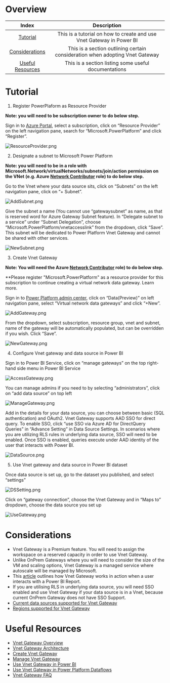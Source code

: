 # Overview

| Index | Description |
|:------------------------:|:-----------------------:|
| [Tutorial](#tutorial) |This is a tutorial on how to create and use Vnet Gateway in Power BI |
| [Considerations](#considerations) |This is a section outlining certain consideration when adopting Vnet Gateway |
| [Useful Resources](#useful-resources) |This is a section listing some useful documentations |


# Tutorial
1. Register PowerPlaform as Resource Provider

**Note: you will need to be subscription owner to do below step.**

Sign in to [Azure Portal](https://portal.azure.com), select a subscription, click on “Resource Provider” on the left navigation pane, search for “Microsoft.PowerPlatform” and click “Register”.

 ![ResourceProvider.png](images/ResourceProvider.png)

2. Designate a subnet to Microsoft Power Platform

**Note: you will need to be in a role with Microsoft.Network/virtualNetworks/subnets/join/action permission on the VNet (e.g. Azure [Network Contributor]( https://docs.microsoft.com/en-us/azure/role-based-access-control/built-in-roles#network-contributor) role) to do below step.**

Go to the Vnet where your data source sits, click on “Subnets” on the left navigation pane, click on “+ Subnet”.

 ![AddSubnet.png](images/AddSubnet.png)

Give the subnet a name (You cannot use “gatewaysubnet” as name, as that is reserved word for Azure Gateway Subnet feature). In “Delegate subnet to a service” under “Subnet Delegation”, choose “Microsoft.PowerPlatform/vnetaccesslink” from the dropdown, click “Save”. This subnet will be dedicated to Power Platform Vnet Gateway and cannot be shared with other services.

 ![NewSubnet.png](images/NewSubnet.png)

3. Create Vnet Gateway

**Note: You will need the Azure [Network Contributor]( https://docs.microsoft.com/en-us/azure/role-based-access-control/built-in-roles#network-contributor) role) to do below step.**

**Please register "Microsoft.PowerPlatform" as a resource provider for this subscription to continue creating a virtual network data gateway. Learn more.

Sign in to [Power Platform admin center]( https://admin.powerplatform.microsoft.com/), click on “Data(Preview)” on left navigation pane, select “Virtual network data gateways” and click “+New”.

 ![AddGateway.png](images/AddGateway.png)

From the dropdown, select subscription, resource group, vnet and subnet, name of the gateway will be automatically populated, but can be overridden if you wish. Click “Save”.

 ![NewGateway.png](images/NewGateway.png)
  
4. Configure Vnet gateway and data source in Power BI

Sign in to Power BI Service, click on “manage gateways” on the top right-hand side menu in Power BI Service

 ![AccessGateway.png](images/AccessGateway.png) 

You can manage admins if you need to by selecting “administrators”, click on “add data source” on top left

 ![ManageGateway.png](images/ManageGateway.png)   

Add in the details for your data source, you can choose between basic (SQL authentication) and OAuth2. Vnet Gateway supports AAD SSO for direct query. To enable SSO, click “use SSO via Azure AD for DirectQuery Queries” in “Advance Setting” in Data Source Settings. In scenarios where you are utilizing RLS rules in underlying data source, SSO will need to be enabled. Once SSO is enabled, queries execute under AAD identity of the user that interacts with Power BI. 

 ![DataSource.png](images/DataSource.png) 

5. Use Vnet gateway and data source in Power BI dataset

Once data source is set up, go to the dataset you published, and select “settings” 

 ![DSSetting.png](images/DSSetting.png) 

Click on “gateway connection”, choose the Vnet Gateway and in “Maps to” dropdown, choose the data source you set up 

 ![UseGateway.png](images/UseGateway.png)


# Considerations
* Vnet Gateway is a Premium feature. You will need to assign the workspace on a reserved capacity in order to use Vnet Gateway.
* Unlike OnPrem Gateways where you will need to consider the size of the VM and scaling options, Vnet Gateway is a managed service where autoscale will be managed by Microsoft.
* This [article](https://docs.microsoft.com/en-us/data-integration/vnet/data-gateway-architecture) outlines how Vnet Gateway works in action when a user interacts with a Power BI Report.
* If you are utilising RLS in underlying data source, you will need SSO enabled and use Vnet Gateway if your data source is in a Vnet, because current OnPrem Gateway does not have SSO Support.
* [Current data sources supported for Vnet Gateway](https://docs.microsoft.com/en-us/data-integration/vnet/use-data-gateways-sources-power-bi#supported-azure-data-services)
* [Regions supported for Vnet Gateway](https://docs.microsoft.com/en-us/data-integration/vnet/create-data-gateways#regions-supported-for-vnet-data-gateways) 

# Useful Resources
* [Vnet Gateway Overview](https://docs.microsoft.com/en-us/data-integration/vnet/overview)
* [Vnet Gateway Architecture](https://docs.microsoft.com/en-us/data-integration/vnet/data-gateway-architecture)
* [Create Vnet Gateway](https://docs.microsoft.com/en-us/data-integration/vnet/create-data-gateways)
* [Manage Vnet Gateway](https://docs.microsoft.com/en-us/data-integration/vnet/manage-data-gateways)
* [Use Vnet Gateway in Power BI](https://docs.microsoft.com/en-us/data-integration/vnet/use-data-gateways-sources-power-bi)
* [Use Vnet Gateway in Power Platform Dataflows](https://docs.microsoft.com/en-us/data-integration/vnet/data-gateway-power-platform-dataflows)
* [Vnet Gateway FAQ](https://docs.microsoft.com/en-us/data-integration/vnet/data-gateway-faqs)


